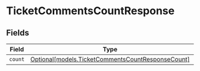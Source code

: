 # TicketCommentsCountResponse


## Fields

| Field                                                                                              | Type                                                                                               | Required                                                                                           | Description                                                                                        |
| -------------------------------------------------------------------------------------------------- | -------------------------------------------------------------------------------------------------- | -------------------------------------------------------------------------------------------------- | -------------------------------------------------------------------------------------------------- |
| `count`                                                                                            | [Optional[models.TicketCommentsCountResponseCount]](../models/ticketcommentscountresponsecount.md) | :heavy_minus_sign:                                                                                 | N/A                                                                                                |